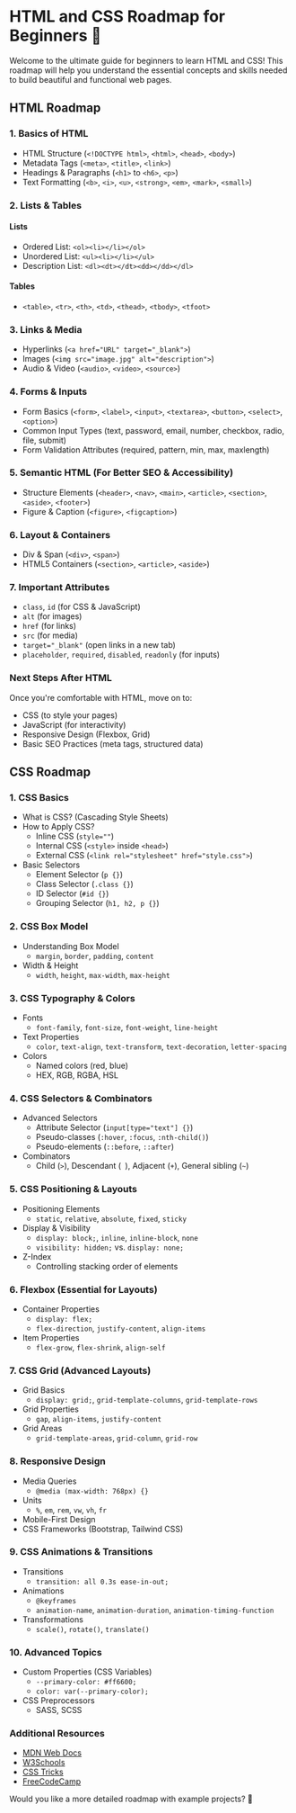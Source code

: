 # HTML and CSS Roadmap for Beginners 🚀

Welcome to the ultimate guide for beginners to learn HTML and CSS! This roadmap will help you understand the essential concepts and skills needed to build beautiful and functional web pages.

## HTML Roadmap

### 1. Basics of HTML
- HTML Structure (`<!DOCTYPE html>`, `<html>`, `<head>`, `<body>`)
- Metadata Tags (`<meta>`, `<title>`, `<link>`)
- Headings & Paragraphs (`<h1>` to `<h6>`, `<p>`)
- Text Formatting (`<b>`, `<i>`, `<u>`, `<strong>`, `<em>`, `<mark>`, `<small>`)

### 2. Lists & Tables
#### Lists
- Ordered List: `<ol><li></li></ol>`
- Unordered List: `<ul><li></li></ul>`
- Description List: `<dl><dt></dt><dd></dd></dl>`

#### Tables
- `<table>`, `<tr>`, `<th>`, `<td>`, `<thead>`, `<tbody>`, `<tfoot>`

### 3. Links & Media
- Hyperlinks (`<a href="URL" target="_blank">`)
- Images (`<img src="image.jpg" alt="description">`)
- Audio & Video (`<audio>`, `<video>`, `<source>`)

### 4. Forms & Inputs
- Form Basics (`<form>`, `<label>`, `<input>`, `<textarea>`, `<button>`, `<select>`, `<option>`)
- Common Input Types (text, password, email, number, checkbox, radio, file, submit)
- Form Validation Attributes (required, pattern, min, max, maxlength)

### 5. Semantic HTML (For Better SEO & Accessibility)
- Structure Elements (`<header>`, `<nav>`, `<main>`, `<article>`, `<section>`, `<aside>`, `<footer>`)
- Figure & Caption (`<figure>`, `<figcaption>`)

### 6. Layout & Containers
- Div & Span (`<div>`, `<span>`)
- HTML5 Containers (`<section>`, `<article>`, `<aside>`)

### 7. Important Attributes
- `class`, `id` (for CSS & JavaScript)
- `alt` (for images)
- `href` (for links)
- `src` (for media)
- `target="_blank"` (open links in a new tab)
- `placeholder`, `required`, `disabled`, `readonly` (for inputs)

### Next Steps After HTML
Once you're comfortable with HTML, move on to:
- CSS (to style your pages)
- JavaScript (for interactivity)
- Responsive Design (Flexbox, Grid)
- Basic SEO Practices (meta tags, structured data)

## CSS Roadmap

### 1. CSS Basics
- What is CSS? (Cascading Style Sheets)
- How to Apply CSS?
  - Inline CSS (`style=""`)
  - Internal CSS (`<style>` inside `<head>`)
  - External CSS (`<link rel="stylesheet" href="style.css">`)
- Basic Selectors
  - Element Selector (`p {}`)
  - Class Selector (`.class {}`)
  - ID Selector (`#id {}`)
  - Grouping Selector (`h1, h2, p {}`)

### 2. CSS Box Model
- Understanding Box Model
  - `margin`, `border`, `padding`, `content`
- Width & Height
  - `width`, `height`, `max-width`, `max-height`

### 3. CSS Typography & Colors
- Fonts
  - `font-family`, `font-size`, `font-weight`, `line-height`
- Text Properties
  - `color`, `text-align`, `text-transform`, `text-decoration`, `letter-spacing`
- Colors
  - Named colors (red, blue)
  - HEX, RGB, RGBA, HSL

### 4. CSS Selectors & Combinators
- Advanced Selectors
  - Attribute Selector (`input[type="text"] {}`)
  - Pseudo-classes (`:hover`, `:focus`, `:nth-child()`)
  - Pseudo-elements (`::before`, `::after`)
- Combinators
  - Child (`>`), Descendant (` `), Adjacent (`+`), General sibling (`~`)

### 5. CSS Positioning & Layouts
- Positioning Elements
  - `static`, `relative`, `absolute`, `fixed`, `sticky`
- Display & Visibility
  - `display: block;`, `inline`, `inline-block`, `none`
  - `visibility: hidden;` vs. `display: none;`
- Z-Index
  - Controlling stacking order of elements

### 6. Flexbox (Essential for Layouts)
- Container Properties
  - `display: flex;`
  - `flex-direction`, `justify-content`, `align-items`
- Item Properties
  - `flex-grow`, `flex-shrink`, `align-self`

### 7. CSS Grid (Advanced Layouts)
- Grid Basics
  - `display: grid;`, `grid-template-columns`, `grid-template-rows`
- Grid Properties
  - `gap`, `align-items`, `justify-content`
- Grid Areas
  - `grid-template-areas`, `grid-column`, `grid-row`

### 8. Responsive Design
- Media Queries
  - `@media (max-width: 768px) {}`
- Units
  - `%`, `em`, `rem`, `vw`, `vh`, `fr`
- Mobile-First Design
- CSS Frameworks (Bootstrap, Tailwind CSS)

### 9. CSS Animations & Transitions
- Transitions
  - `transition: all 0.3s ease-in-out;`
- Animations
  - `@keyframes`
  - `animation-name`, `animation-duration`, `animation-timing-function`
- Transformations
  - `scale()`, `rotate()`, `translate()`

### 10. Advanced Topics
- Custom Properties (CSS Variables)
  - `--primary-color: #ff6600;`
  - `color: var(--primary-color);`
- CSS Preprocessors
  - SASS, SCSS

### Additional Resources
- [MDN Web Docs](https://developer.mozilla.org/en-US/)
- [W3Schools](https://www.w3schools.com/)
- [CSS Tricks](https://css-tricks.com/)
- [FreeCodeCamp](https://www.freecodecamp.org/)

Would you like a more detailed roadmap with example projects? 🚀
